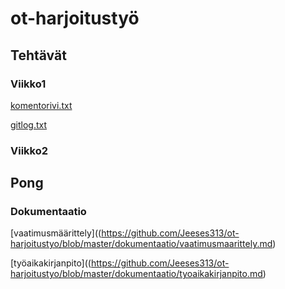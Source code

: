 # ot-harjoitustyö

## Tehtävät

### Viikko1
[komentorivi.txt](https://github.com/Jeeses313/ot-harjoitustyo/blob/master/laskarit/viikko1/komentorivi.txt)

[gitlog.txt](https://github.com/Jeeses313/ot-harjoitustyo/blob/master/laskarit/viikko1/gitlog.txt)

### Viikko2

## Pong

### Dokumentaatio

[vaatimusmäärittely]((https://github.com/Jeeses313/ot-harjoitustyo/blob/master/dokumentaatio/vaatimusmaarittely.md)

[työaikakirjanpito]((https://github.com/Jeeses313/ot-harjoitustyo/blob/master/dokumentaatio/tyoaikakirjanpito.md)

